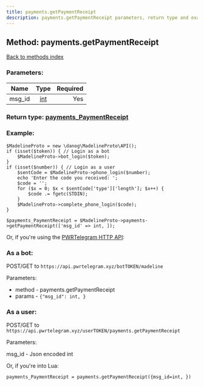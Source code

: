 ```yaml
---
title: payments.getPaymentReceipt
description: payments.getPaymentReceipt parameters, return type and example
---
```

## Method: payments.getPaymentReceipt  
[Back to methods index](index.md)


### Parameters:

| Name     |    Type       | Required |
|----------|:-------------:|---------:|
|msg\_id|[int](../types/int.md) | Yes|


### Return type: [payments\_PaymentReceipt](../types/payments_PaymentReceipt.md)

### Example:


```
$MadelineProto = new \danog\MadelineProto\API();
if (isset($token)) { // Login as a bot
    $MadelineProto->bot_login($token);
}
if (isset($number)) { // Login as a user
    $sentCode = $MadelineProto->phone_login($number);
    echo 'Enter the code you received: ';
    $code = '';
    for ($x = 0; $x < $sentCode['type']['length']; $x++) {
        $code .= fgetc(STDIN);
    }
    $MadelineProto->complete_phone_login($code);
}

$payments_PaymentReceipt = $MadelineProto->payments->getPaymentReceipt(['msg_id' => int, ]);
```

Or, if you're using the [PWRTelegram HTTP API](https://pwrtelegram.xyz):

### As a bot:

POST/GET to `https://api.pwrtelegram.xyz/botTOKEN/madeline`

Parameters:

* method - payments.getPaymentReceipt
* params - `{"msg_id": int, }`



### As a user:

POST/GET to `https://api.pwrtelegram.xyz/userTOKEN/payments.getPaymentReceipt`

Parameters:

msg_id - Json encoded int



Or, if you're into Lua:

```
payments_PaymentReceipt = payments.getPaymentReceipt({msg_id=int, })
```

